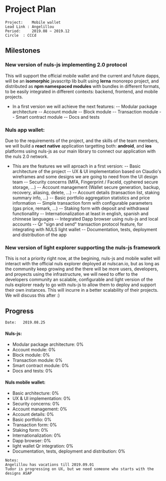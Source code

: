 # Project Plan
```
Project:	Mobile wallet
Lead Link : Angelillou
Period: 	2019.08 ~ 2019.12
Circle	: CCCd
```
## Milestones

### New version of nuls-js implementing 2.0 protocol

  This will support the official mobile wallet and the current and future dapps, will be an __isomorphic__ javascritp lib built using __lerna__ monorepo project, and distributed as __npm namespaced modules__ with bundles in different formats, to be easily integrated in different contexts: backend, frontend, and mobile projects.

  - In a first version we will achieve the next features:
  -- Modular package architecture
  -- Account module
  -- Block module
  -- Transaction module
  -- Smart contract module
  -- Docs and tests

### Nuls app wallet:

  Due to the requirements of the project, and the skills of the team members, we will build a __react native__ application targetting both: __android__, and __ios__ platforms using nuls-js as our main library to connect our application with the nuls 2.0 network.

  - This are the features we will aproach in a first version:
  -- Basic architecture of the project
  -- UX & UI implementation based on Claudio's wireframes and some designs we are going to need from the UI design team
  -- Security concerns (MFA, Fingerprint / FaceId, cyphered secure storage, ...)
  -- Account management (Wallet secure generation, backup, recovery, aliasing, delete, ...)
  -- Account details (transaction list, staking summary info, ...) 
  -- Basic portfolio aggregation statistics and price information
  -- Simple transaction form with configurable parameters (gas price, remark, ...)
  -- Staking form with deposit and withdrawal functionallity
  -- Internationalization at least in english, spanish and chinnese languages
  -- Integrated Dapp browser using nuls-js and local accounts
  -- Qr "sign and send" transaction protocol feature, for integrating with NULS light wallet
  -- Documentation, tests, deployment and distribution of the app

### New version of light explorer supporting the nuls-js framework

  This is not a priority right now, at the begining, nuls-js and mobile wallet will interact with the official nuls explorer deployed at nulscan.io, but as long as the community keep growing and the there will be more users, developers, and proyects using the infrastructure, we will need to offer to the developers community an scalable, configurable and light version of the nuls explorer ready to go with nuls-js to allow them to deploy and support their own instances. This will incurre in a better scalability of their projects.
  We will discuss this after :)

## Progress 

```
Date: 	2019.08.25
```

#### Nuls-js:

  - Modular package architecture: 0%
  - Account module: 0%
  - Block module: 0%
  - Transaction module: 0%
  - Smart contract module: 0%
  - Docs and tests: 0%

#### Nuls mobile wallet:

  - Basic architecture: 0%
  - UX & UI implementation: 0%
  - Security concerns: 0%
  - Account management: 0%
  - Account details: 0%
  - Basic portfolio: 0%
  - Transaction form: 0%
  - Staking form: 0%
  - Internationalization: 0%
  - Dapp browser: 0%
  - light wallet Qr integration: 0%
  - Documentation, tests, deployment and distribution: 0%

```
Notes:
Angelillou has vacations till 2019.09.01
Tudor is progressing on UX, but we need someone who starts with the designs ASAP
```
